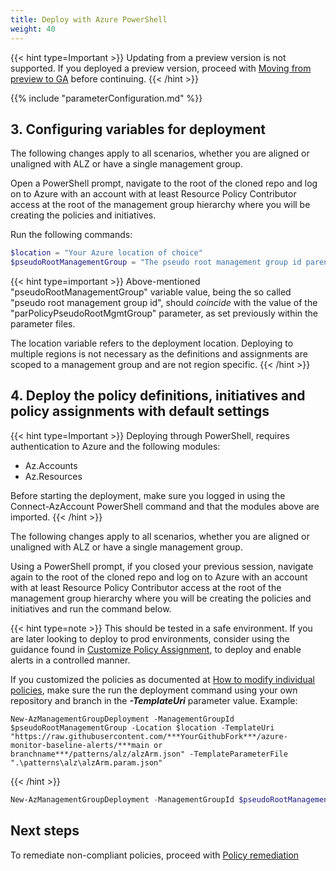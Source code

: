 ```yaml
---
title: Deploy with Azure PowerShell
weight: 40
---
```


{{< hint type=Important >}}
Updating from a preview version is not supported. If you deployed a preview version, proceed with [Moving from preview to GA](../../Moving-from-preview-to-GA) before continuing.
{{< /hint >}}

{{% include "parameterConfiguration.md" %}}

## 3. Configuring variables for deployment

The following changes apply to all scenarios, whether you are aligned or unaligned with ALZ or have a single management group.

Open a PowerShell prompt, navigate to the root of the cloned repo and log on to Azure with an account with at least Resource Policy Contributor access at the root of the management group hierarchy where you will be creating the policies and initiatives.

Run the following commands:

```powershell
$location = "Your Azure location of choice"
$pseudoRootManagementGroup = "The pseudo root management group id parenting the identity, management and connectivity management groups"
```

{{< hint type=important >}}
Above-mentioned "pseudoRootManagementGroup" variable value, being the so called "pseudo root management group id", should _coincide_ with the value of the "parPolicyPseudoRootMgmtGroup" parameter, as set previously within the parameter files.

The location variable refers to the deployment location. Deploying to multiple regions is not necessary as the definitions and assignments are scoped to a management group and are not region specific.
{{< /hint >}}

## 4. Deploy the policy definitions, initiatives and policy assignments with default settings

{{< hint type=Important >}}
Deploying through PowerShell, requires authentication to Azure and the following modules:

- Az.Accounts
- Az.Resources

Before starting the deployment, make sure you logged in using the Connect-AzAccount PowerShell command and that the modules above are imported.
{{< /hint >}}

The following changes apply to all scenarios, whether you are aligned or unaligned with ALZ or have a single management group.

Using a PowerShell prompt, if you closed your previous session, navigate again to the root of the cloned repo and log on to Azure with an account with at least Resource Policy Contributor access at the root of the management group hierarchy where you will be creating the policies and initiatives and run the command below.

{{< hint type=note >}}
This should be tested in a safe environment. If you are later looking to deploy to prod environments, consider using the guidance found in [Customize Policy Assignment](../Customize-Policy-Assignment), to deploy and enable alerts in a controlled manner.

If you customized the policies as documented at [How to modify individual policies](./Introduction-to-deploying-the-ALZ-Pattern.md#how-to-modify-individual-policies), make sure the run the deployment command using your own repository and branch in the ***-TemplateUri*** parameter value. Example:

    New-AzManagementGroupDeployment -ManagementGroupId $pseudoRootManagementGroup -Location $location -TemplateUri "https://raw.githubusercontent.com/***YourGithubFork***/azure-
    monitor-baseline-alerts/***main or branchname***/patterns/alz/alzArm.json" -TemplateParameterFile ".\patterns\alz\alzArm.param.json"
{{< /hint >}}

```powershell
New-AzManagementGroupDeployment -ManagementGroupId $pseudoRootManagementGroup -Location $location -TemplateUri "https://raw.githubusercontent.com/Azure/azure-monitor-baseline-alerts/main/patterns/alz/alzArm.json" -TemplateParameterFile ".\patterns\alz\alzArm.param.json"
```

## Next steps

To remediate non-compliant policies, proceed with [Policy remediation](../Remediate-Policies)
